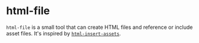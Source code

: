 # html-file

`html-file` is a small tool that can create HTML files and reference or include
asset files.
It's inspired by [`html-insert-assets`](https://github.com/jbedard/html-insert-assets).

